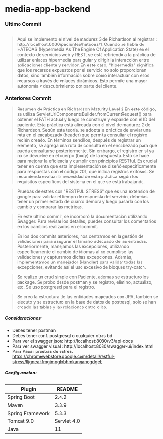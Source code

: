 # media-app-backend

### Ultimo Commit
##
> Aqui se implemento el nivel de madurez 3 de Richardson al registrar : http://localhost:8080/pacientes/hateoas/1. Cuando se habla de HATEOAS (Hypermedia As The Engine Of Application State) en el contexto de servicios web y REST, se está refiriendo a la práctica de utilizar enlaces hipermedia para guiar y dirigir la interacción entre aplicaciones cliente y servidor. En este caso, "hipermedia" significa que los recursos expuestos por el servicio no solo proporcionan datos, sino también información sobre cómo interactuar con esos recursos a través de enlaces dinámicos. Esto permite una mayor autonomía y descubrimiento por parte del cliente.


### Anteriores Commit
> Resumen de Práctica en Richardson Maturity Level 2
En este código, se utiliza ServletUriComponentsBuilder.fromCurrentRequest() para obtener el PATH actual y luego se construye y expande con el ID del paciente. Esta práctica está alineada con el nivel de madurez 2 de Richardson. Según esta teoría, se adopta la práctica de enviar una ruta en el encabezado (header) que permita consultar el registro recién creado.
> En términos sencillos, después de registrar un elemento, se agrega una ruta de consulta en el encabezado para que pueda consultarse posteriormente. Sin embargo, el registro en sí ya no se devuelve en el cuerpo (body) de la respuesta. Esto se hace para mejorar la eficiencia y cumplir con principios RESTful.
> Es crucial tener en cuenta que esta implementación se diseñó específicamente para respuestas con el código 201, que indica registros exitosos. Se recomienda evaluar la necesidad de esta práctica según los requisitos específicos del sistema en el que se está trabajando.

>Pruebas de estres con "RESTFUL STRESS" que es una extension de google para validar el tiempo de respuesta del servicio, deberias tener un primer estado de cuanto demora y luego pasarla con los cambio y comparar las metricas.

> En este último commit, se incorporó la documentación utilizando Swagger. Para revisar los detalles, puedes consultar los comentarios en los cambios realizados en el commit.

> En los dos commits anteriores, nos centramos en la gestión de validaciones para asegurar el tamaño adecuado de las entradas. Posteriormente, manejamos las excepciones, utilizando específicamente el cambio de idiomas al no cumplirse las validaciones y capturamos dichas excepciones. Además, implementamos un manejador (Handler) para validar todas las excepciones, evitando así el uso excesivo de bloques try-catch.

> Se realizo un crud simple con Paciente, ademas se estructuro los package. Se probo desde postman y se registro, elimino, actualizo, etc. Se uso postgresql para el registro.

> Se creo la estructura de las entidades mapeados con JPA, tambien se ejecuto y se estructuro en la base de datos de postresql, solo se han creado las tablas y las relaciones entre ellas.


##### Consideraciones:
- Debes tener postman
- Debes tener conf. postgresql o cualquier otras bd
- Para ver el swagger json: http://localhost:8080/v3/api-docs
- Para ver swagger visual : http://localhost:8080/swagger-ui/index.html
- Para Pasar pruebas de estres: https://chromewebstore.google.com/detail/restful-stress/lljgneahfmgjmpglpbhmkangancgdgeb

##### Configuracion:
##

| Plugin | README |
| ------ | ------ |
| Spring Boot | 2.4.2 |
| Maven | 3.3.9 |
| Spring Framework | 5.3.3 |
| Tomcat 9.0 | Servlet 4.0 |
| Java | 11 |

